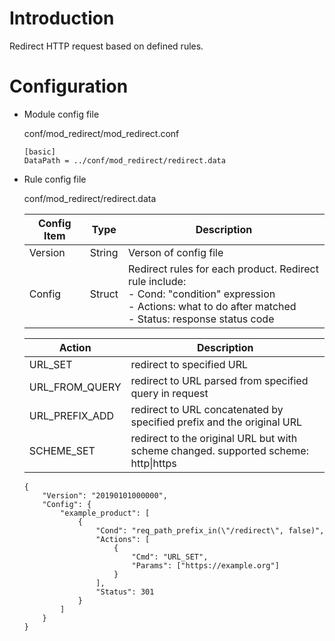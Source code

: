 # Introduction 

Redirect HTTP request based on defined rules.

# Configuration

- Module config file

  conf/mod_redirect/mod_redirect.conf

  ```
  [basic]
  DataPath = ../conf/mod_redirect/redirect.data
  ```

- Rule config file

  conf/mod_redirect/redirect.data

  | Config Item | Type   | Description                                                  |
  | ----------- | ------ | ------------------------------------------------------------ |
  | Version     | String | Verson of config file                                        |
  | Config      | Struct | Redirect rules for each product. Redirect rule include: <br>- Cond: "condition" expression <br>- Actions: what to do after matched<br>- Status: response status code |

  | Action         | Description                                                                         |
  | -------------- | ----------------------------------------------------------------------------------- |
  | URL_SET        | redirect to specified URL                                                           |
  | URL_FROM_QUERY | redirect to URL parsed from specified query in request                              |
  | URL_PREFIX_ADD | redirect to URL concatenated by specified prefix and the original URL               |
  | SCHEME_SET     | redirect to the original URL but with scheme changed. supported scheme: http\|https |
  
  ```
  {
      "Version": "20190101000000",
      "Config": {
          "example_product": [
              {
                  "Cond": "req_path_prefix_in(\"/redirect\", false)",
                  "Actions": [
                      {
                          "Cmd": "URL_SET",
                          "Params": ["https://example.org"]
                      }
                  ],
                  "Status": 301
              }
          ]
      }
  }
  ```
  
  
